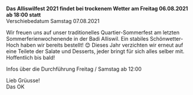 **Das Alliswilfest 2021 findet bei trockenem Wetter am Freitag 06.08.2021 ab 18:00 statt <br>**
Verschiebedatum Samstag 07.08.2021<br>

Wir freuen uns auf unser traditionelles Quartier-Sommerfest am letzten Sommerferienwochenende in der Badi Alliswil. Ein stabiles Schönwetter-Hoch haben wir bereits bestellt! 😊 Dieses Jahr verzichten wir erneut auf eine Teilete der Salate und Desserts, jeder bringt für sich alles selber mit.
Hoffentlich bis bald!

Infos über die Durchführung Freitag / Samstag ab 12:00

Lieb Grüusse!<br>
Das OK
